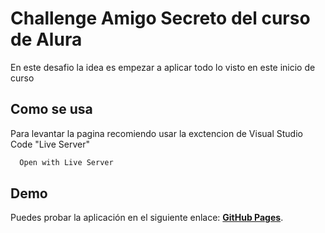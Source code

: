 
# Challenge Amigo Secreto del curso de Alura

En este desafio la idea es empezar a aplicar todo lo visto en este inicio de curso


## Como se usa

Para levantar la pagina recomiendo usar la exctencion de Visual Studio Code "Live Server"

```bash
  Open with Live Server
```

## **Demo**

Puedes probar la aplicación en el siguiente enlace:  [**GitHub Pages**](https://lulcalo04.github.io/Alura-Challenge-Amigo-secreto/).
